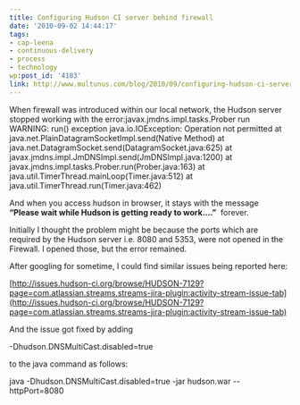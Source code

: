```yaml
---
title: Configuring Hudson CI server behind firewall
date: '2010-09-02 14:44:17'
tags:
- cap-leena
- continuous-delivery
- process
- technology
wp:post_id: '4183'
link: http://www.multunus.com/blog/2010/09/configuring-hudson-ci-server-behind-firewall/
---
```


When firewall was introduced within our local network, the Hudson server stopped working with the error:javax.jmdns.impl.tasks.Prober run
WARNING: run() exception
java.io.IOException: Operation not permitted
at java.net.PlainDatagramSocketImpl.send(Native Method)
at java.net.DatagramSocket.send(DatagramSocket.java:625)
at javax.jmdns.impl.JmDNSImpl.send(JmDNSImpl.java:1200)
at javax.jmdns.impl.tasks.Prober.run(Prober.java:163)
at java.util.TimerThread.mainLoop(Timer.java:512)
at java.util.TimerThread.run(Timer.java:462)

And when you access hudson in browser, it stays with the message 
**“Please wait while Hudson is getting ready to work….”**
 forever.

Initially I thought the problem might be because the ports which are required by the Hudson server i.e. 8080 and 5353, were not opened in the Firewall. I opened those, but the error remained.

After googling for sometime, I could find similar issues being reported here:


[http://issues.hudson-ci.org/browse/HUDSON-7129?page=com.atlassian.streams.streams-jira-plugin:activity-stream-issue-tab](http://issues.hudson-ci.org/browse/HUDSON-7129?page=com.atlassian.streams.streams-jira-plugin:activity-stream-issue-tab)

And the issue got fixed by adding


-Dhudson.DNSMultiCast.disabled=true

to the java command as follows:


java -Dhudson.DNSMultiCast.disabled=true -jar hudson.war --httpPort=8080
